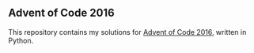 ## Advent of Code 2016

This repository contains my solutions for [Advent of Code 2016](https://adventofcode.com/2016), written in Python.
